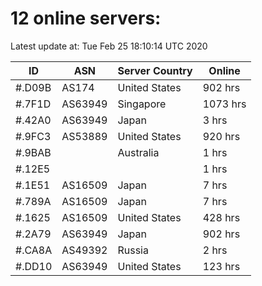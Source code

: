 # 12 online servers:

Latest update at: Tue Feb 25 18:10:14 UTC 2020

| ID | ASN | Server Country | Online |
| -- | --- | -------------- | ------ |
| #.D09B | AS174 | United States | 902 hrs |
| #.7F1D | AS63949 | Singapore | 1073 hrs |
| #.42A0 | AS63949 | Japan | 3 hrs |
| #.9FC3 | AS53889 | United States | 920 hrs |
| #.9BAB |  | Australia | 1 hrs |
| #.12E5 |  |  | 1 hrs |
| #.1E51 | AS16509 | Japan | 7 hrs |
| #.789A | AS16509 | Japan | 7 hrs |
| #.1625 | AS16509 | United States | 428 hrs |
| #.2A79 | AS63949 | Japan | 902 hrs |
| #.CA8A | AS49392 | Russia | 2 hrs |
| #.DD10 | AS63949 | United States | 123 hrs |

